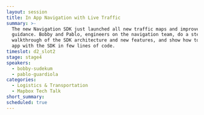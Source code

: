 ```yaml
---
layout: session
title: In App Navigation with Live Traffic
summary: >-
  The new Navigation SDK just launched all new traffic maps and improved voice
  guidance. Bobby and Pablo, engineers on the navigation team, do a step by step
  walkthrough of the SDK architecture and new features, and show how to build an
  app with the SDK in few lines of code.
timeslot: d2_slot2
stage: stage4
speakers:
  - bobby-sudekum
  - pablo-guardiola
categories:
  - Logistics & Transportation
  - Mapbox Tech Talk
short_summary:
scheduled: true
---
```


